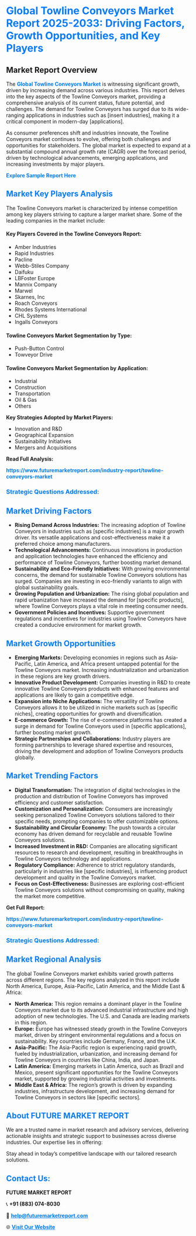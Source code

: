 <h1 style="color: #007BFF;">Global Towline Conveyors Market Report 2025-2033: Driving Factors, Growth Opportunities, and Key Players</h1>

<section id="overview">
<h2>Market Report Overview</h2>
<p>The <a href="https://www.futuremarketreport.com/industry-report/towline-conveyors-market" style="color: #007BFF; text-decoration: none;"><strong>Global Towline Conveyors Market</strong></a> is witnessing significant growth, driven by increasing demand across various industries. This report delves into the key aspects of the Towline Conveyors market, providing a comprehensive analysis of its current status, future potential, and challenges. The demand for Towline Conveyors has surged due to its wide-ranging applications in industries such as [insert industries], making it a critical component in modern-day [applications].</p>
<p>As consumer preferences shift and industries innovate, the Towline Conveyors market continues to evolve, offering both challenges and opportunities for stakeholders. The global market is expected to expand at a substantial compound annual growth rate (CAGR) over the forecast period, driven by technological advancements, emerging applications, and increasing investments by major players.</p>
</section>

<section id="overview">
<p><a href="https://www.futuremarketreport.com/request-sample/reportId=60054" style="color: #007BFF; text-decoration: none;"><strong>Explore Sample Report Here</strong></a></p>
</section>

<section id="key-players">
<h2 style="color: #007BFF;">Market Key Players Analysis</h2>
<p>The Towline Conveyors market is characterized by intense competition among key players striving to capture a larger market share. Some of the leading companies in the market include:</p>
<h4>Key Players Covered in the Towline Conveyors Report:</h4>
<ul><li>Amber Industries</li><li>Rapid Industries</li><li>Pacline</li><li>Webb-Stiles Company</li><li>Daifuku</li><li>LBFoster Europe</li><li>Mannix Company</li><li>Marwel</li><li>Skarnes, Inc</li><li>Roach Conveyors</li><li>Rhodes Systems International</li><li>CHL Systems</li><li>Ingalls Conveyors</li></ul>
<h4>Towline Conveyors Market Segmentation by Type:</h4>
<ul><li>Push-Button Control</li><li>Towveyor Drive</li></ul>

<h4>Towline Conveyors Market Segmentation by Application:</h4>
<ul><li>Industrial</li><li>Construction</li><li>Transportation</li><li>Oil &amp; Gas</li><li>Others</li></ul>
<p><strong>Key Strategies Adopted by Market Players:</strong></p>
<ul>
<li>Innovation and R&D</li>
<li>Geographical Expansion</li>
<li>Sustainability Initiatives</li>
<li>Mergers and Acquisitions</li>
</ul>
</section>

<section>
<p><strong>Read Full Analysis: </strong></p><a href="https://www.futuremarketreport.com/industry-report/towline-conveyors-market" style="color: #007BFF; text-decoration: none;"><strong>https://www.futuremarketreport.com/industry-report/towline-conveyors-market</strong></a>
<h3 style="color: #007BFF;">Strategic Questions Addressed:</h3>
</section>

<section id="driving-factors">
<h2 style="color: #007BFF;">Market Driving Factors</h2>
<ul>
<li><strong>Rising Demand Across Industries:</strong> The increasing adoption of Towline Conveyors in industries such as [specific industries] is a major growth driver. Its versatile applications and cost-effectiveness make it a preferred choice among manufacturers.</li>
<li><strong>Technological Advancements:</strong> Continuous innovations in production and application technologies have enhanced the efficiency and performance of Towline Conveyors, further boosting market demand.</li>
<li><strong>Sustainability and Eco-Friendly Initiatives:</strong> With growing environmental concerns, the demand for sustainable Towline Conveyors solutions has surged. Companies are investing in eco-friendly variants to align with global sustainability goals.</li>
<li><strong>Growing Population and Urbanization:</strong> The rising global population and rapid urbanization have increased the demand for [specific products], where Towline Conveyors plays a vital role in meeting consumer needs.</li>
<li><strong>Government Policies and Incentives:</strong> Supportive government regulations and incentives for industries using Towline Conveyors have created a conducive environment for market growth.</li>
</ul>
</section>

<section id="growth-opportunities">
<h2 style="color: #007BFF;">Market Growth Opportunities</h2>
<ul>
<li><strong>Emerging Markets:</strong> Developing economies in regions such as Asia-Pacific, Latin America, and Africa present untapped potential for the Towline Conveyors market. Increasing industrialization and urbanization in these regions are key growth drivers.</li>
<li><strong>Innovative Product Development:</strong> Companies investing in R&D to create innovative Towline Conveyors products with enhanced features and applications are likely to gain a competitive edge.</li>
<li><strong>Expansion into Niche Applications:</strong> The versatility of Towline Conveyors allows it to be utilized in niche markets such as [specific niches], creating opportunities for growth and diversification.</li>
<li><strong>E-commerce Growth:</strong> The rise of e-commerce platforms has created a surge in demand for Towline Conveyors used in [specific applications], further boosting market growth.</li>
<li><strong>Strategic Partnerships and Collaborations:</strong> Industry players are forming partnerships to leverage shared expertise and resources, driving the development and adoption of Towline Conveyors products globally.</li>
</ul>
</section>

<section id="trending-factors">
<h2 style="color: #007BFF;">Market Trending Factors</h2>
<ul>
<li><strong>Digital Transformation:</strong> The integration of digital technologies in the production and distribution of Towline Conveyors has improved efficiency and customer satisfaction.</li>
<li><strong>Customization and Personalization:</strong> Consumers are increasingly seeking personalized Towline Conveyors solutions tailored to their specific needs, prompting companies to offer customizable options.</li>
<li><strong>Sustainability and Circular Economy:</strong> The push towards a circular economy has driven demand for recyclable and reusable Towline Conveyors solutions.</li>
<li><strong>Increased Investment in R&D:</strong> Companies are allocating significant resources to research and development, resulting in breakthroughs in Towline Conveyors technology and applications.</li>
<li><strong>Regulatory Compliance:</strong> Adherence to strict regulatory standards, particularly in industries like [specific industries], is influencing product development and quality in the Towline Conveyors market.</li>
<li><strong>Focus on Cost-Effectiveness:</strong> Businesses are exploring cost-efficient Towline Conveyors solutions without compromising on quality, making the market more competitive.</li>
</ul>
</section>

<section>
<p><strong>Get Full Report: </strong></p><a href="https://www.futuremarketreport.com/industry-report/towline-conveyors-market" style="color: #007BFF; text-decoration: none;"><strong>https://www.futuremarketreport.com/industry-report/towline-conveyors-market</strong></a>
<h3 style="color: #007BFF;">Strategic Questions Addressed:</h3>
</section>


<section id="regional-analysis">
<h2 style="color: #007BFF;">Market Regional Analysis</h2>
<p>The global Towline Conveyors market exhibits varied growth patterns across different regions. The key regions analyzed in this report include North America, Europe, Asia-Pacific, Latin America, and the Middle East & Africa:</p>
<ul>
<li><strong>North America:</strong> This region remains a dominant player in the Towline Conveyors market due to its advanced industrial infrastructure and high adoption of new technologies. The U.S. and Canada are leading markets in this region.</li>
<li><strong>Europe:</strong> Europe has witnessed steady growth in the Towline Conveyors market, driven by stringent environmental regulations and a focus on sustainability. Key countries include Germany, France, and the U.K.</li>
<li><strong>Asia-Pacific:</strong> The Asia-Pacific region is experiencing rapid growth, fueled by industrialization, urbanization, and increasing demand for Towline Conveyors in countries like China, India, and Japan.</li>
<li><strong>Latin America:</strong> Emerging markets in Latin America, such as Brazil and Mexico, present significant opportunities for the Towline Conveyors market, supported by growing industrial activities and investments.</li>
<li><strong>Middle East & Africa:</strong> The region’s growth is driven by expanding industries, infrastructure development, and increasing demand for Towline Conveyors in sectors like [specific sectors].</li>
</ul>
</section>

<footer>
<h2 style="color: #007BFF;">About FUTURE MARKET REPORT</h2>
<p>We are a trusted name in market research and advisory services, delivering actionable insights and strategic support to businesses across diverse industries. Our expertise lies in offering:</p>

<p>Stay ahead in today’s competitive landscape with our tailored research solutions.</p>

<h2 style="color: #007BFF;">Contact Us:</h2>
<p><strong>FUTURE MARKET REPORT</strong></p>
<p>📞 <strong>+91 (883) 074-8030</strong></p>
<p>📧 <strong><a href="mailto:help@futuremarketreport.com" style="color: #007BFF;">help@futuremarketreport.com</a></strong></p>
<p>🌐 <strong><a href="https://www.futuremarketreport.com/" style="color: #007BFF;">Visit Our Website</a></strong></p>
</footer>